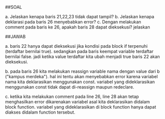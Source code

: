 ##SOAL

a. Jelaskan kenapa baris 21,22,23 tidak dapat tampil?
b. Jelaskan kenapa deklarasi pada baris 26 menyebabkan error?
c. Dengan melakukan comment pada baris ke 26, apakah baris 28 dapat dieksekusi? jelaskan


##JAWAB

a. baris 22 hanya dapat dieksekusi jika kondisi pada block if terpenuhi (terdaftar bernilai true). sedangkan pada baris keempat variable terdaftar bernilai false. jadi ketika value terdaftar kita ubah menjadi true baris 22 akan dieksekusi.

b. pada baris 26 kita melakukan reassign variable nama dengan value dari b ("kampus merdeka"). hal ini tentu akan menyebabkan error karena variabel nama kita deklarasikan menggunakan const. variabel yang dideklarasikan menggunakan const tidak dapat di-reassign maupun redeclare.

c. ketika kita melakukan comment pada line 26, line 28 akan tetap menghasilkan error dikarenakan variabel asal kita deklarasikan didalam block function. variabel yang dideklarasikan di block function hanya dapat diakses didalam function tersebut.